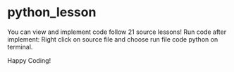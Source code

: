 # python_lesson
You can view and implement code follow 21 source lessons!
Run code after implement: 
Right click on source file and choose run file code python on terminal.

Happy Coding!